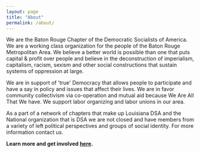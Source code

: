 ```yaml
---
layout: page
title: "About"
permalink: /about/
---
```


We are the Baton Rouge Chapter of the Democratic Socialists of America. We are a working class organization for the people of the Baton Rouge Metropolitan Area. We believe a better world is possible than one that puts capital & profit over people and believe in the deconstruction of imperialism, capitalism, racism, sexism and other social constructions that sustain systems of oppression at large.

We are in support of 'true' Democracy that allows people to participate and have a say in policy and issues that affect their lives. We are in favor community collectivism via co-operation and mutual aid because We Are All That We have. We support labor organizing and labor unions in our area.

As a part of a network of chapters that make up Louisiana DSA and the National organization that is DSA we are not closed and have members from a variety of left political perspectives and groups of social identity. For more information contact us.

**Learn more and get involved [here](../get-involved/).**
